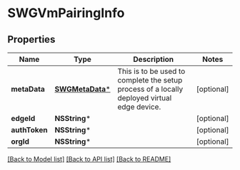 # SWGVmPairingInfo

## Properties
Name | Type | Description | Notes
------------ | ------------- | ------------- | -------------
**metaData** | [**SWGMetaData***](SWGMetaData.md) | This is to be used to complete the setup process of a locally deployed virtual edge device. | [optional] 
**edgeId** | **NSString*** |  | [optional] 
**authToken** | **NSString*** |  | [optional] 
**orgId** | **NSString*** |  | [optional] 

[[Back to Model list]](../README.md#documentation-for-models) [[Back to API list]](../README.md#documentation-for-api-endpoints) [[Back to README]](../README.md)


